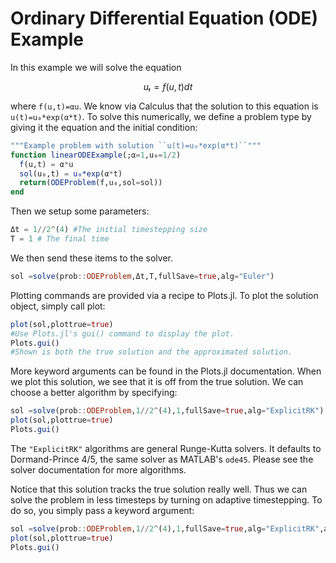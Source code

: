 # Ordinary Differential Equation (ODE) Example

In this example we will solve the equation

```math
uₜ = f(u,t)dt
```

where ``f(u,t)=αu``. We know via Calculus that the solution to this equation is
``u(t)=u₀*exp(α*t)``. To solve this numerically, we define a problem type by
giving it the equation and the initial condition:

```julia
"""Example problem with solution ``u(t)=u₀*exp(α*t)``"""
function linearODEExample(;α=1,u₀=1/2)
  f(u,t) = α*u
  sol(u₀,t) = u₀*exp(α*t)
  return(ODEProblem(f,u₀,sol=sol))
end
```

Then we setup some parameters:

```julia
Δt = 1//2^(4) #The initial timestepping size
T = 1 # The final time
```

We then send these items to the solver.

```julia
sol =solve(prob::ODEProblem,Δt,T,fullSave=true,alg="Euler")
```

Plotting commands are provided via a recipe to Plots.jl. To plot the solution
object, simply call plot:

```julia
plot(sol,plottrue=true)
#Use Plots.jl's gui() command to display the plot.
Plots.gui()
#Shown is both the true solution and the approximated solution.
```

More keyword arguments can be found in the Plots.jl documentation. When we plot
this solution, we see that it is off from the true solution. We can choose a
better algorithm by specifying:

```julia
sol =solve(prob::ODEProblem,1//2^(4),1,fullSave=true,alg="ExplicitRK")
plot(sol,plottrue=true)
Plots.gui()
```

The `"ExplicitRK"` algorithms are general Runge-Kutta solvers. It defaults to
Dormand-Prince 4/5, the same solver as MATLAB's `ode45`. Please see the solver
documentation for more algorithms.

Notice that this solution tracks the true solution really well. Thus we can
solve the problem in less timesteps by turning on adaptive timestepping. To
do so, you simply pass a keyword argument:

```julia
sol =solve(prob::ODEProblem,1//2^(4),1,fullSave=true,alg="ExplicitRK",adaptive=true)
plot(sol,plottrue=true)
Plots.gui()
```
